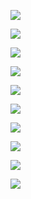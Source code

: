 ![](http://kfcoding-static.oss-cn-hangzhou.aliyuncs.com/gitcourse-DaSE_lab/course0/%E5%B9%BB%E7%81%AF%E7%89%874.JPG)

![](http://kfcoding-static.oss-cn-hangzhou.aliyuncs.com/gitcourse-DaSE_lab/course0/%E5%B9%BB%E7%81%AF%E7%89%875.JPG)

![](http://kfcoding-static.oss-cn-hangzhou.aliyuncs.com/gitcourse-DaSE_lab/course0/%E5%B9%BB%E7%81%AF%E7%89%876.JPG)

![](http://kfcoding-static.oss-cn-hangzhou.aliyuncs.com/gitcourse-DaSE_lab/course0/%E5%B9%BB%E7%81%AF%E7%89%877.JPG)

![](http://kfcoding-static.oss-cn-hangzhou.aliyuncs.com/gitcourse-DaSE_lab/course0/%E5%B9%BB%E7%81%AF%E7%89%878.JPG)

![](http://kfcoding-static.oss-cn-hangzhou.aliyuncs.com/gitcourse-DaSE_lab/course0/%E5%B9%BB%E7%81%AF%E7%89%879.JPG)

![](http://kfcoding-static.oss-cn-hangzhou.aliyuncs.com/gitcourse-DaSE_lab/course0/%E5%B9%BB%E7%81%AF%E7%89%8710.JPG)

![](http://kfcoding-static.oss-cn-hangzhou.aliyuncs.com/gitcourse-DaSE_lab/course0/%E5%B9%BB%E7%81%AF%E7%89%8711.JPG)

![](http://kfcoding-static.oss-cn-hangzhou.aliyuncs.com/gitcourse-DaSE_lab/course0/%E5%B9%BB%E7%81%AF%E7%89%8712.JPG)

![](http://kfcoding-static.oss-cn-hangzhou.aliyuncs.com/gitcourse-DaSE_lab/course0/%E5%B9%BB%E7%81%AF%E7%89%8713.JPG)